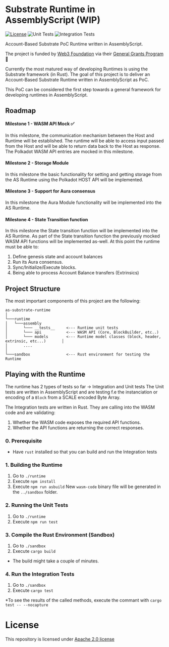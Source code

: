 
# Substrate Runtime in AssemblyScript (WIP)

[![License](https://img.shields.io/badge/License-Apache%202.0-blue.svg)](https://opensource.org/licenses/Apache-2.0)
![Unit Tests](https://github.com/LimeChain/as-substrate-runtime/workflows/Unit%20Tests/badge.svg)
![Integration Tests](https://github.com/LimeChain/as-substrate-runtime/workflows/Integration%20Tests/badge.svg)


Account-Based Substrate PoC Runtime written in AssemblyScript.

The project is funded by [Web3 Foundation](https://web3.foundation/) via their [General Grants Program](https://github.com/w3f/General-Grants-Program) 🙏

Currently the most matured way of developing Runtimes is using the Substrate framework (in Rust). The goal of this project is to deliver an Account-Based Substrate Runtime written in AssemblyScript as PoC.

This PoC can be considered the first step towards a general framework for developing runtimes in AssemblyScript.

## Roadmap

#### Milestone 1 - WASM API Mock :white_check_mark: 

In this milestone, the communication mechanism between the Host and Runtime will be established. The runtime will be able to access input passed from the Host and will be able to return data back to the Host as response. The Polkadot WASM API entries are mocked in this milestone.

#### Milestone 2 - Storage Module
In this milestone the basic functionality for setting and getting storage from the AS Runtime using the Polkadot HOST API will be implemented.

#### Milestone 3 - Support for Aura consensus
In this milestone the Aura Module functionality will be implemented into the AS Runtime.

#### Milestone 4 - State Transition function
In this milestone the State transition function will be implemented into the AS Runtime. As part of the State transition function the previously mocked WASM API functions will be implemented as-well. At this point the runtime must be able to:
1.  Define genesis state and account balances
2.  Run its Aura consensus.
3.  Sync/Initialize/Execute blocks.
4.  Being able to process Account Balance transfers (Extrinsics)

## Project Structure
The most important components of this project are the following:
```
as-substrate-runtime
│
└───runtime
│   └───assembly
│       └─── __tests__     <--- Runtime unit tests
│       └─── api           <--- WASM API (Core, BlockBuilder, etc..)
│       └─── models        <--- Runtime model classes (block, header, extrinsic, etc...)       │
│       ....
│
└───sandbox                <--- Rust environment for testing the Runtime
```

## Playing with the Runtime
The runtime has 2 types of tests so far -> Integration and Unit tests
The Unit tests are written in AssemblyScript and are testing f.e the instanciation or encoding of a `Block` from a SCALE encoded Byte Array.

The Integration tests are written in Rust. They are calling into the WASM code and are validating:
1. Whether the WASM code exposes the required API functions.
2. Whether the API functions are returning the correct responses.

### 0. Prerequisite
- Have `rust` installed so that you can build and run the Integration tests

### 1. Building the Runtime
1. Go to `./runtime`
2. Execute `npm install`
3. Execute `npm run asbuild`
New `wasm-code` binary file will be generated in the `../sandbox` folder.

### 2. Running the Unit Tests
1. Go to `./runtime`
2. Execute `npm run test`

### 3. Compile the Rust Environment (Sandbox)
1. Go to `./sandbox`
2. Execute `cargo build`
* The build might take a couple of minutes. 

### 4. Run the Integration Tests
1. Go to `./sandbox`
2. Execute `cargo test`

*To see the results of the called methods, execute the commant with `cargo test -- --nocapture`

# **License**
This repository is licensed under [Apache 2.0 license](https://github.com/LimeChain/as-substrate-runtime/blob/master/LICENSE)